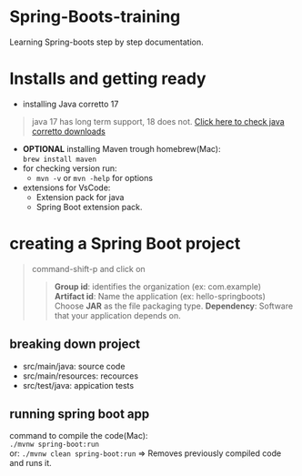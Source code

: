 # Spring-Boots-training

Learning Spring-boots step by step documentation.

# Installs and getting ready
* installing Java corretto 17
> java 17 has long term support, 18 does not. 
[Click here to check java corretto downloads](https://aws.amazon.com/corretto/?filtered-posts.sort-by=item.additionalFields.createdDate&filtered-posts.sort-order=desc)
* **OPTIONAL** installing Maven
trough homebrew(Mac):<br/>
``brew install maven`` <br/>
* for checking version run: 
    * `` mvn -v `` or `` mvn -help `` for options 
* extensions for VsCode: 
    * Extension pack for java
    * Spring Boot extension pack.

# creating a Spring Boot project

>command-shift-p and click on 
>> **Group id**: identifies the organization (ex: com.example) <br/>
>> **Artifact id**: Name the application (ex: hello-springboots) <br/>
>> Choose **JAR** as the file packaging type.
>> **Dependency**: Software that your application depends on.

## breaking down project
* src/main/java: source code
* src/main/resources: recources
* src/test/java: appication tests

## running spring boot app

command to compile the code(Mac): <br/>
`` ./mvnw spring-boot:run `` <br/> or:
`` ./mvnw clean spring-boot:run `` => Removes previously compiled code and runs it.

